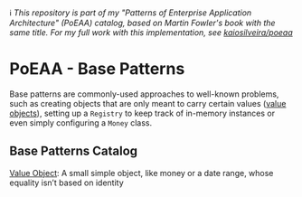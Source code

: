ℹ️ _This repository is part of my "Patterns of Enterprise Application Architecture" (PoEAA) catalog, based on Martin Fowler's book with the same title. For my full work with this implementation, see [kaiosilveira/poeaa](https://github.com/kaiosilveira/patterns-of-enterprise-application-architecture)_

# PoEAA - Base Patterns

Base patterns are commonly-used approaches to well-known problems, such as creating objects that are only meant to carry certain values ([value objects](/value-object/)), setting up a `Registry` to keep track of in-memory instances or even simply configuring a `Money` class.

## Base Patterns Catalog

[Value Object](https://github.com/kaiosilveira/poeaa-value-object/tree/main): A small simple object, like money or a date range, whose equality isn’t based on identity

